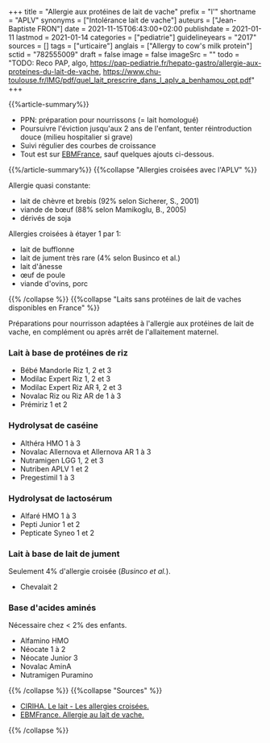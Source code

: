 +++
title = "Allergie aux protéines de lait de vache"
prefix = "l'"
shortname = "APLV"
synonyms = ["Intolérance lait de vache"]
auteurs = ["Jean-Baptiste FRON"]
date = 2021-11-15T06:43:00+02:00
publishdate = 2021-01-11
lastmod = 2021-01-14
categories = ["pediatrie"]
guidelineyears = "2017"
sources = []
tags = ["urticaire"]
anglais = ["Allergy to cow's milk protein"]
sctid = "782555009"
draft = false
image = false
imageSrc = ""
todo = "TODO: Reco PAP, algo, https://pap-pediatrie.fr/hepato-gastro/allergie-aux-proteines-du-lait-de-vache, https://www.chu-toulouse.fr/IMG/pdf/quel_lait_prescrire_dans_l_aplv_a_benhamou_opt.pdf"
+++

{{%article-summary%}}

- PPN: préparation pour nourrissons (= lait homologué)
- Poursuivre l'éviction jusqu'aux 2 ans de l'enfant, tenter réintroduction douce (milieu hospitalier si grave)
- Suivi régulier des courbes de croissance
- Tout est sur [EBMFrance](https://www.ebmfrance.net/fr/Pages/ebm/ebm00645.aspx), sauf quelques ajouts ci-dessous.

{{%/article-summary%}}
{{%collapse "Allergies croisées avec l'APLV" %}}

Allergie quasi constante:

- lait de chèvre et brebis (92% selon Sicherer, S., 2001)
- viande de bœuf (88% selon Mamikoglu, B., 2005)
- dérivés de soja

Allergies croisées à étayer 1 par 1:

- lait de bufflonne
- lait de jument très rare (4% selon Businco et al.)
- lait d'ânesse
- œuf de poule
- viande d'ovins, porc

{{% /collapse %}}
{{%collapse "Laits sans protéines de lait de vaches disponibles en France" %}}

Préparations pour nourrisson adaptées à l'allergie aux protéines de lait de vache, en complément ou après arrêt de l'allaitement maternel.

### Lait à base de protéines de riz

- Bébé Mandorle Riz 1, 2 et 3
- Modilac Expert Riz 1, 2 et 3
- Modilac Expert Riz AR <del>1</del>, 2 et 3
- Novalac Riz ou Riz AR de 1 à 3
- Prémiriz 1 et 2

### Hydrolysat de caséine

- Althéra HMO 1 à 3
- Novalac Allernova et Allernova AR 1 à 3
- Nutramigen LGG 1, 2 et 3
- Nutriben APLV 1 et 2
- Pregestimil 1 à 3

### Hydrolysat de lactosérum

- Alfaré HMO 1 à 3
- Pepti Junior 1 et 2
- Pepticate Syneo 1 et 2

### Lait à base de lait de jument

Seulement 4% d'allergie croisée (*Businco et al.*).

- Chevalait 2

### Base d'acides aminés

Nécessaire chez < 2% des enfants.

- Alfamino HMO
- Néocate 1 à 2
- Néocate Junior 3
- Novalac AminA
- Nutramigen Puramino

{{% /collapse %}}
{{%collapse "Sources" %}}

- [CIRIHA. Le lait - Les allergies croisées.](http://ciriha.org/index.php/allergies-et-intolerances-2/le-lait/les-allergies-croisees-et-associees)
- [EBMFrance. Allergie au lait de vache.](https://www.ebmfrance.net/fr/Pages/ebm/ebm00645.aspx)

{{% /collapse %}}
